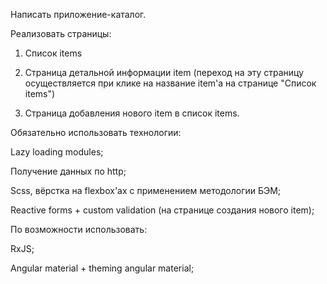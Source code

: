 Написать приложение-каталог. 

Реализовать страницы: 

1. Список items 

2. Страница детальной информации item (переход на эту страницу осуществляется при клике на название item'а на странице "Список items") 

3. Страница добавления нового item в список items. 

Обязательно использовать технологии: 

Lazy loading modules; 

Получение данных по http; 

Scss, вёрстка на flexbox'ах с применением методологии БЭМ; 

Reactive forms + custom validation (на странице создания нового item); 

По возможности использовать: 

RxJS; 

Angular material + theming angular material; 

